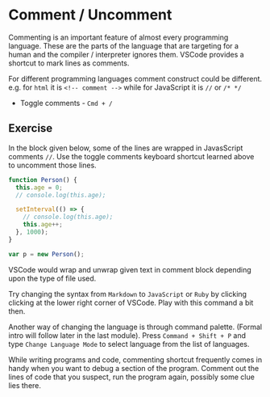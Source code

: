 # Comment / Uncomment

Commenting is an important feature of almost every programming language. These
are the parts of the language that are targeting for a human and the compiler /
interpreter ignores them. VSCode provides a shortcut to mark lines as
comments.

For different programming languages comment construct could be different. e.g.
for `html` it is `<!-- comment -->` while for JavaScript it is `//` or `/* */`

- Toggle comments - `Cmd + /`

## Exercise

In the block given below, some of the lines are wrapped in JavasScript comments
`//`. Use the toggle comments keyboard shortcut learned above to uncomment
those lines.

```typescript
function Person() {
  this.age = 0;
  // console.log(this.age);

  setInterval(() => {
    // console.log(this.age);
    this.age++;
  }, 1000);
}

var p = new Person();
```

VSCode would wrap and unwrap given text in comment block depending upon
the type of file used.

Try changing the syntax from `Markdown` to `JavaScript` or `Ruby` by clicking
clicking at the lower right corner of VSCode. Play with this command a
bit then.

Another way of changing the language is through command palette. (Formal intro
will follow later in the last module). Press `Command + Shift + P` and type
`Change Language Mode` to select language from the list of languages.

While writing programs and code, commenting shortcut frequently comes in handy
when you want to debug a section of the program. Comment out the lines of code
that you suspect, run the program again, possibly some clue lies there.

